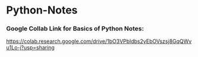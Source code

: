 # Python-Notes

### Google Collab Link for Basics of Python Notes:
https://colab.research.google.com/drive/1bO3VPbldbs2yEbOVszsj8GqQWvu1Lo-j?usp=sharing
